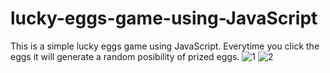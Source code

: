 # lucky-eggs-game-using-JavaScript
This is a simple lucky eggs game using JavaScript. Everytime you click the eggs it will generate a random posibility of prized eggs.
![1](https://user-images.githubusercontent.com/99771239/197187177-0f74961d-bd2c-4213-9d33-b36aaca4293d.png)
![2](https://user-images.githubusercontent.com/99771239/197187199-f9816c36-7b37-469c-b43c-ae17905c211a.png)
